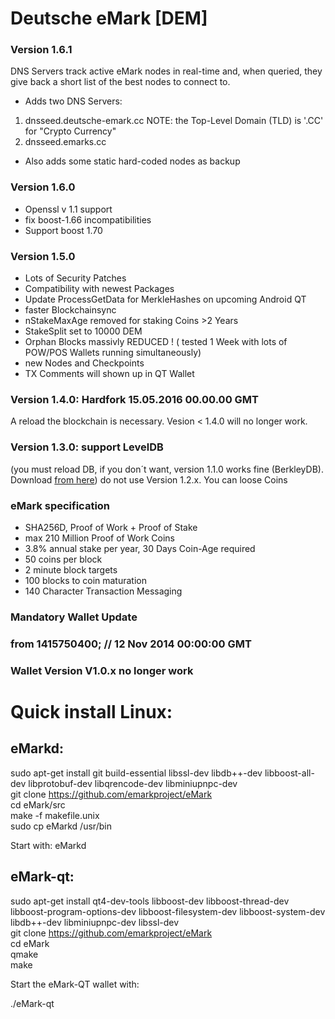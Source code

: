 
# Deutsche eMark [DEM] #

### Version 1.6.1 ###
  DNS Servers track active eMark nodes in real-time and,
  when queried, they give back a short list of the best nodes to connect to.
- Adds two DNS Servers:
1. dnsseed.deutsche-emark.cc	NOTE: the Top-Level Domain (TLD) is  '.CC' for "Crypto Currency"
1. dnsseed.emarks.cc	

 - Also adds some static hard-coded nodes as backup
 
### Version 1.6.0 ###
- Openssl v 1.1 support
- fix boost-1.66 incompatibilities
- Support boost 1.70

### Version 1.5.0 ###
- Lots of Security Patches
- Compatibility with newest Packages
- Update ProcessGetData for MerkleHashes on upcoming Android QT
- faster Blockchainsync
- nStakeMaxAge removed for staking Coins >2 Years
- StakeSplit set to 10000 DEM
- Orphan Blocks massivly REDUCED ! ( tested 1 Week with lots of POW/POS Wallets running simultaneously)
- new Nodes and Checkpoints
- TX Comments will shown up in QT Wallet

### Version 1.4.0: Hardfork 15.05.2016 00.00.00 GMT 
A reload the blockchain is necessary.
Vesion < 1.4.0 will no longer work.

### Version 1.3.0: support LevelDB 
(you must reload DB, if you don´t want, version 1.1.0 works fine (BerkleyDB). Download [from here](https://github.com/emarkproject/DEM/releases ))
do not use Version 1.2.x. You can loose Coins

### eMark specification ###
- SHA256D, Proof of Work + Proof of Stake
- max 210 Million Proof of Work Coins
- 3.8% annual stake per year, 30 Days Coin-Age required
- 50 coins per block
- 2 minute block targets
- 100 blocks to coin maturation
- 140 Character Transaction Messaging

### Mandatory Wallet Update ###
### from 1415750400; // 12 Nov 2014 00:00:00 GMT ###
### Wallet Version V1.0.x no longer work ###


Quick install Linux:
====================

eMarkd:
-------
sudo apt-get install git build-essential libssl-dev libdb++-dev libboost-all-dev libprotobuf-dev libqrencode-dev libminiupnpc-dev  
git clone https://github.com/emarkproject/eMark  
cd eMark/src  
make -f makefile.unix  
sudo cp eMarkd /usr/bin  

Start with: eMarkd

eMark-qt:
---------
sudo apt-get install qt4-dev-tools libboost-dev libboost-thread-dev libboost-program-options-dev libboost-filesystem-dev libboost-system-dev libdb++-dev libminiupnpc-dev libssl-dev  
git clone https://github.com/emarkproject/eMark  
cd eMark  
qmake  
make  

Start the eMark-QT wallet with:

./eMark-qt
